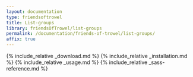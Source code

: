 ```yaml
---
layout: documentation
type: friendsoftrowel
title: List-groups
library: friendsOfTrowel/list-groups
permalink: /documentation/friends-of-trowel/list-groups/
affix: true
---
```


{% include_relative _download.md %}
{% include_relative _installation.md %}
{% include_relative _usage.md %}
{% include_relative _sass-reference.md %}
